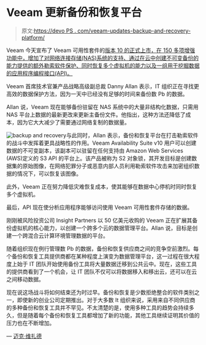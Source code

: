 # Veeam 更新备份和恢复平台

> 原文:[https://devo PS . com/veeam-updates-backup-and-recovery-platform/](https://devops.com/veeam-updates-backup-and-recovery-platform/)

Veeam 今天宣布了 Veeam 可用性套件的[版本 10 的正式上市，在 150 多项增强功能中，增加了对网络连接存储(NAS)系统的支持、通过在云中创建不可变备份的能力提供的额外勒索软件保护、同时恢复多个虚拟机的能力以及一组用于挖掘数据的应用程序编程接口(API)。](https://www.businesswire.com/news/home/20200218005560/en/Veeam-Releases-Generation-Data-Backup-Highly-Anticipated)

Veeam 首席技术官兼产品战略高级副总裁 Danny Allan 表示，IT 组织正在寻找更高效的数据保护方法，因为一天中已经没有足够的时间来备份数 Pb 的数据。

Allan 说，Veeam 现在能够备份驻留在 NAS 系统中的大量非结构化数据，只需用 NAS 平台上数据的最新更改来更新主备份文件。他指出，这种方法还降低了成本，因为它大大减少了需要通过网络复制的数据量。

![backup and recovery](../Images/285ce1b5d0dbf4e8bb94f97c020ad772.png)与此同时，Allan 表示，备份和恢复平台在打击勒索软件的战斗中发挥着更具战略性的作用。Veeam Availability Suite v10 用户可以创建数据的不可变副本，该副本可以驻留在任何支持由 Amazon Web Services (AWS)定义的 S3 API 的平台上。该产品被称为 S2 对象锁，其开发目标是创建数据集的原始图像，在网络犯罪分子或恶意内部人员利用勒索软件攻击来加密组织数据的情况下，可以恢复该图像。

此外，Veeam 正在努力降低灾难恢复成本，使其能够在数据中心停机时同时恢复多个虚拟机。

最后，API 现在使分析应用程序能够访问使用 Veeam 可用性套件存储的数据。

刚刚被风险投资公司 Insight Partners 以 50 亿美元收购的 Veeam 正在扩展其备份虚拟机的核心能力，以创建一个跨多个云的数据管理平台。Allan 说，目标是创建一个跨混合云计算环境管理数据的平台。

随着组织现在例行管理数 Pb 的数据，备份和恢复供应商之间的竞争空前激烈。每个备份和恢复工具提供商都在某种程度上演变为数据管理平台，这一过程在很大程度上始于 IT 团队开始使用备份工具将大量数据迁移到公共云中。现在，这些工具的提供商看到了一个机会，让 IT 团队不仅可以将数据移入和移出云，还可以在云之间移动数据。

现在说这场战斗将如何结束还为时过早。备份和恢复是少数拒绝整合的软件类别之一，即使新的创业公司定期推出。对于大多数 It 组织来说，采用来自不同供应商的多种备份和恢复工具并不罕见。不太清楚的是，使用多种工具的趋势会持续多久，但是随着每个备份和恢复工具都增加了新的功能，其他工具继续证明其价值的压力也在不断增加。

— [迈克·维扎德](https://devops.com/author/mike-vizard/)